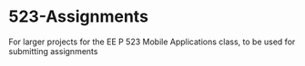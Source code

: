 # 523-Assignments
For larger projects for the EE P 523 Mobile Applications class, to be used for submitting assignments
